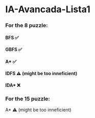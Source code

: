 # IA-Avancada-Lista1
### For the 8 puzzle:
#### BFS    :white_check_mark:
#### GBFS   :white_check_mark:
#### A*     :white_check_mark:
#### IDFS   :warning: (might be too inneficient)
#### IDA*   :x:

### For the 15 puzzle:
A* :warning: (might be too inneficient)

